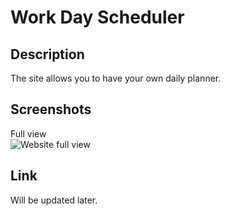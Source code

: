 # Work Day Scheduler

## Description
The site allows you to have your own daily planner.

## Screenshots
Full view  
![Website full view](./screenshots/Full-initial-screen.jpg)

## Link
Will be updated later.